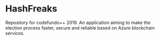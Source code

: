 # HashFreaks
Repository for codefundo++ 2019. An application aiming to make the election process faster, secure and reliable based on Azure blockchain services.
